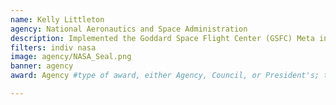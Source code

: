 ```yaml
---
name: Kelly Littleton
agency: National Aeronautics and Space Administration
description: Implemented the Goddard Space Flight Center (GSFC) Meta information system as the standard database for project management functions across all flight and support programs. Ms. Littleton’s efforts are expected to reduce annual government costs by more than $200,000 by eliminating the need for management of multiple databases, reducing server storage requirements, converting to paperless processes, and saving hundreds of hours by automation of reporting each year.
filters: indiv nasa
image: agency/NASA_Seal.png
banner: agency
award: Agency #type of award, either Agency, Council, or President's; this is case sensitive so make sure to match the options listed exactly. This section generates the format of the card

---
```

